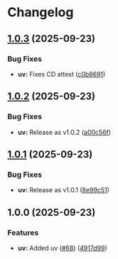 # Changelog

## [1.0.3](https://github.com/itsmechlark/features/compare/uv-v1.0.2...uv-v1.0.3) (2025-09-23)


### Bug Fixes

* **uv:** Fixes CD attest ([c0b8691](https://github.com/itsmechlark/features/commit/c0b86915eb629d0e014ccf1bf7ac80f8cabae899))

## [1.0.2](https://github.com/itsmechlark/features/compare/uv-v1.0.1...uv-v1.0.2) (2025-09-23)


### Bug Fixes

* **uv:** Release as v1.0.2 ([a00c56f](https://github.com/itsmechlark/features/commit/a00c56f9c9959689985944e916ac9e3784ffd675))

## [1.0.1](https://github.com/itsmechlark/features/compare/uv-v1.0.0...uv-v1.0.1) (2025-09-23)


### Bug Fixes

* **uv:** Release as v1.0.1 ([8e99c51](https://github.com/itsmechlark/features/commit/8e99c512ee48a08f2b6c08bd2970d7e42ca65dc9))

## 1.0.0 (2025-09-23)


### Features

* **uv:** Added uv ([#68](https://github.com/itsmechlark/features/issues/68)) ([4917d99](https://github.com/itsmechlark/features/commit/4917d99b613d96e38f678a92be0fa7d3c0a7885e))
